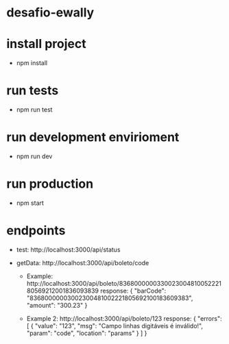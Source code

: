 # desafio-ewally

# install project
  - npm install

# run tests
  - npm run test

# run development envirioment
  - npm run dev
  
# run production
  - npm start
 
 
# endpoints
  - test: http://localhost:3000/api/status
  
  - getData: http://localhost:3000/api/boleto/code
  
    - Example:
    http://localhost:3000/api/boleto/836800000033002300481005222180569212001836093839
    response: {
	    "barCode": "83680000003002300481002221805692100183609383",
	    "amount": "300.23"
    }
    
    - Example 2:
    http://localhost:3000/api/boleto/123
    response: {
	    "errors": [
		    {
			    "value": "123",
			    "msg": "Campo linhas digitáveis é inválido!",
			    "param": "code",
			    "location": "params"
		    }
	    ]
    }
  
